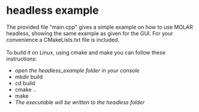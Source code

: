 headless example
=====

The provided file "main.cpp" gives a simple example on how to use MOLAR headless, showing the same example as given for the GUI. For your convenience a CMakeLists.txt file is included.
<br /><br />
To build it on Linux, using cmake and make you can follow these instructions:<br />
- <i>open the headless_example folder in your console</i><br />
- mkdir build<br />
- cd build<br />
- cmake ..<br />
- make
- <i>The executable will be written to the headless folder</i>
